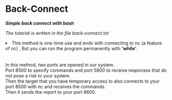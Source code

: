 # Back-Connect
***Simple back connect with bash***

*The tutorial is written in the file back-connect.txt*

<li>This method is one-time use and ends with connecting to nc (a feature of nc) , But you can run the program permanently with <b>'while'</b>.</li><br><br>In this method, two ports are opened in our system.<br>Port 8500 to specify commands and port 5600 to receive responses that do not pose a risk to your system.<br>Then the target that you have temporary access to also connects to your port 8500 with nc and receives the commands.<br>Then it sends the report to your port 8600.
